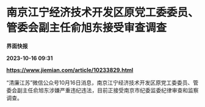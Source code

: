 # 南京江宁经济技术开发区原党工委委员、管委会副主任俞旭东接受审查调查
**界面快报**

**2023-10-16 09:31**

**https://www.jiemian.com/article/10233829.html**

“清廉江苏”微信公众号10月16日消息，南京江宁经济技术开发区原党工委委员、管委会副主任俞旭东涉嫌严重违纪违法，目前正接受南京市纪委监委纪律审查和监察调查。
